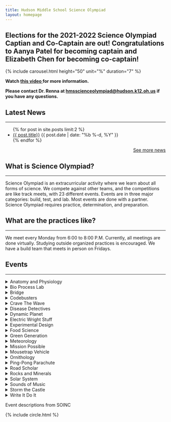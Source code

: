```yaml
---
title: Hudson Middle School Science Olympiad
layout: homepage
---
```

## Elections for the 2021-2022 Science Olympiad Captian and Co-Captain are out! Congratulations to Aanya Patel for becoming captain and Elizabeth Chen for becoming co-captain!
 {% include carousel.html height="50" unit="%" duration="7" %}
<p><strong>Watch <a href="https://youtu.be/Y19-EAbRHOI">this video </a>for more information.</strong></p>
<p><strong>Please contact Dr. Renna at <a href="mailto:hmsscienceolympiad@hudson.k12.oh.us">hmsscienceolympiad@hudson.k12.oh.us</a> if you have any questions.</strong></p>
<h2>Latest News</h2>
<hr />
<ul class="myposts">
{% for post in site.posts limit:2 %}
    <li><a href="{{ post.url }}">{{ post.title}}</a>
    <span class="postDate">{{ post.date | date: "%b %-d, %Y" }}</span>
    </li>
{% endfor %}
</ul>
<p style="text-align: right;"><a href="https://hmsscioly.js.org/blog"> See more news </a></p>

<h2> What is Science Olympiad? </h2>
<hr />
<p> Science Olympiad is an extracurricular activity where we learn about all forms of science. We compete against other teams, and the competitions are like track meets, with 23 different events. Events are in three major categories: build, test, and lab. Most events are done with a partner. Science Olympiad requires practice, determination, and preparation. </p>

<h2> What are the practices like? </h2>
<hr />
<p>We meet every Monday from 6:00 to 8:00 P.M. Currently, all meetings are done virtually.  Studying outside organized practices is encouraged. We have a build team that meets in person on Fridays.</p>



<h2>Events
 </h2>
<!-- begin event descriptions -->
<div>
<hr />

<details>
<summary> Anatomy and Physiology
</summary>
<p>
Participants will be assessed on their understanding of the anatomy and physiology for the human Nervous, Sense Organs, and Endocrine systems.
</p>
</details>
<details>
<summary>
Bio Process Lab
</summary>

<p>
This event is a lab-oriented competition involving the fundamental science processes of a middle school life science/biology lab program.
</p>
</details>
<details>
<summary> Bridge
</summary>

<p>
Teams will design and build a Bridge (Structure) meeting requirement specified in these rules to achieve the highest structural efficiency.
</p>
</details>
<details>
<summary> Codebusters </summary>

<p>Teams will cryptanalyze and decode encrypted messages using cryptanalysis techniques for historical and modern advanced ciphers.
</p>
</details>
<details>
<summary> Crave The Wave
</summary>

<p>
In this event competitors must demonstrate knowledge and process skills needed to solve problems and answer questions regarding all types of waves and wave motion.</p>
</details>


<details>
<summary> Disease Detectives
</summary>

<p>
Participants will use investigative skills in the scientific study of disease, injury, health and disability in populations or groups of people.
</p>
</details>
<details>
<summary> Dynamic Planet
</summary>

<p>
Teams will complete tasks related to physical and geological oceanography. 
</p>
</details>
<details>
<summary> Electric Wright Stuff
</summary>

<p>
Prior to the tournament teams design, construct, and test free flight electric-powered monoplanes to achieve maximum time aloft.
</p>
</details>
<details>
<summary> Experimental Design
</summary>

<p>
This event will determine a participant's ability to design, conduct and report the findings of an experiment entirely on-site.
</p>
</details>
<details>
<summary> Food Science
</summary>

<p>
Students will answer questions on food chemistry with a focus on sugars. In addition, participants will build a hydrometer capable of measuring sugar solutions between 1-10% (mass/volume).
</p>
</details>

<details>
<summary> Green Generation
</summary>

<p>
Students will demonstrate an understanding of general ecological principles, the history and consequences of human impact on our environment, solutions to reversing trends and sustainability concepts. 
</p>
</details>
<details>
<summary> Meteorology
</summary>

<p>
Participants will use scientific process skills and quantitative analysis to demonstrate an understanding of the factors that influence world climate and climate change through the interpretation of climatological data, graphs, charts and images.
</p>
</details>
<details>
<summary> Mission Possible
</summary>

<p>
Prior to the competition, participants design, build, test and document a Rube Goldberg-like device that completes required Start and Final Actions through a series of specific actions.
</p>
</details>
<details>
<summary> Mousetrap Vehicle
</summary>

<p>
Teams design, build and test one vehicle using one or two mousetrap(s) as its sole means of propulsion to reach a target as quickly and accurately as possible.
</p>
</details>
<details>
<summary> Ornithology
</summary>

<p>
Participants will be assessed on their knowledge of North American birds.
</p>
</details>


<details>
<summary>Ping-Pong Parachute
</summary>
<p>
Prior to the tournament, teams will design, build and bring up to three bottle rockets to the tournament to launch a ping pong ball attached to a parachute to stay aloft for the greatest amount of time.
</p>
</details>
<details>
<summary>Road Scholar
</summary>

<p>
Participants will answer interpretive questions that may use one or more state highway maps, USGS topographic maps, Internet-generated maps, a road atlas or satellite/aerial images.
</p>
</details>
<details>
<summary>Rocks and Minerals
</summary>

<p>
Teams will demonstrate their knowledge of rocks and minerals.
</p>
</details>
<details>
<summary> Solar System
</summary>

<p>
Students will demonstrate an understanding and knowledge of planet formation and structure in our solar system and how it relates to that observed in extrasolar systems.
</p>
</details>


<details>
<summary> Sounds of Music
</summary>

<p>
Teams must construct and tune one device prior to the tournament based on a one-octave 12-tone equal tempered scale and complete a written test on the physics of sound and music concepts.
</p>
</details>
<details>
<summary> Storm the Castle
</summary>

<p>
Prior to the competition, teams will design, construct and calibrate a single device capable of launching projectiles onto a target and collect data regarding device parameters and performance.

</p>
</details>

<details>
<summary> Write It Do It
</summary>

<p>
One student will write a description of an object and how to build it, and then the other student will attempt to construct the object from this description.
</p>
</details>
</div>
<p>Event descriptions from SOINC </p>

{% include circle.html %}
